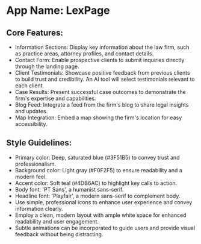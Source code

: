 # **App Name**: LexPage

## Core Features:

- Information Sections: Display key information about the law firm, such as practice areas, attorney profiles, and contact details.
- Contact Form: Enable prospective clients to submit inquiries directly through the landing page.
- Client Testimonials: Showcase positive feedback from previous clients to build trust and credibility. An AI tool will select testimonials relevant to each client.
- Case Results: Present successful case outcomes to demonstrate the firm's expertise and capabilities.
- Blog Feed: Integrate a feed from the firm's blog to share legal insights and updates.
- Map Integration: Embed a map showing the firm's location for easy accessibility.

## Style Guidelines:

- Primary color: Deep, saturated blue (#3F51B5) to convey trust and professionalism.
- Background color: Light gray (#F0F2F5) to ensure readability and a modern feel.
- Accent color: Soft teal (#4DB6AC) to highlight key calls to action.
- Body font: 'PT Sans', a humanist sans-serif.
- Headline font: 'Playfair', a modern sans-serif to complement body.
- Use simple, professional icons to enhance user experience and convey information clearly.
- Employ a clean, modern layout with ample white space for enhanced readability and user engagement.
- Subtle animations can be incorporated to guide users and provide visual feedback without being distracting.